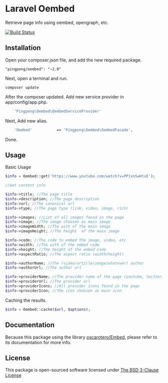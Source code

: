 # Laravel Oembed

Retrieve page info using oembed, opengraph, etc.

[![Build Status](https://travis-ci.org/pingpong-labs/oembed.svg?branch=master)](https://travis-ci.org/pingpong-labs/oembed)

## Installation

Open your composer.json file, and add the new required package.

    "pingpong/oembed": "~2.0"

Next, open a terminal and run.

    composer update

After the composer updated. Add new service provider in app/config/app.php.

```php
    'Pingpong\Oembed\OembedServiceProvider'
```

Next, Add new alias.

```php
    'Oembed'           => 'Pingpong\Oembed\OembedFacade',
```

Done.

## Usage

Basic Usage

```php
$info = Oembed::get('https://www.youtube.com/watch?v=PP1xn5wHtxE');

//Get content info

$info->title; //The page title
$info->description; //The page description
$info->url; //The canonical url
$info->type; //The page type (link, video, image, rich)

$info->images; //List of all images found in the page
$info->image; //The image choosen as main image
$info->imageWidth; //The with of the main image
$info->imageHeight; //The height  of the main image

$info->code; //The code to embed the image, video, etc
$info->width; //The with of the embed code
$info->height; //The height of the embed code
$info->aspectRatio; //The aspect ratio (width/height)

$info->authorName; //The (video/article/image/whatever) author 
$info->authorUrl; //The author url

$info->providerName; //The provider name of the page (youtube, twitter, instagram, etc)
$info->providerUrl; //The provider url
$info->providerIcons; //All provider icons found in the page
$info->providerIcon; //The icon choosen as main icon
```

Caching the results.

```php
$info = Oembed::cache($url, $options);
```

## Documentation

Because this package using the library [oscarotero/Embed](https://github.com/oscarotero/Embed), please refer to its documentation for more info.

## License

This package is open-sourced software licensed under [The BSD 3-Clause License](http://opensource.org/licenses/BSD-3-Clause)

